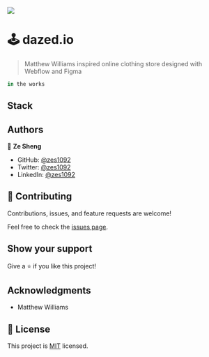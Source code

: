 ![](https://img.shields.io/badge/-zes1092-blueviolet) 

# 🕹 dazed.io

>  Matthew Williams inspired online clothing store designed with Webflow and Figma
```haskell
in the works 
```
## Stack

## Authors

👤 **Ze Sheng**

- GitHub: [@zes1092](https://github.com/githubhandle](https://github.com/zes1092/))
- Twitter: [@zes1092](https://twitter.com/twitterhandle](https://twitter.com/zes1092))
- LinkedIn: [@zes1092](https://linkedin.com/in/linkedinhandle](https://www.linkedin.com/in/zes1092/))

## 🤝 Contributing

Contributions, issues, and feature requests are welcome!

Feel free to check the [issues page](../../issues/).

## Show your support

Give a ⭐️ if you like this project!

## Acknowledgments

- Matthew Williams

## 📝 License

This project is [MIT](./MIT.md) licensed.

